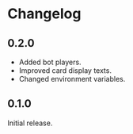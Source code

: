 # Changelog

## 0.2.0

- Added bot players.
- Improved card display texts.
- Changed environment variables.

## 0.1.0

Initial release.
